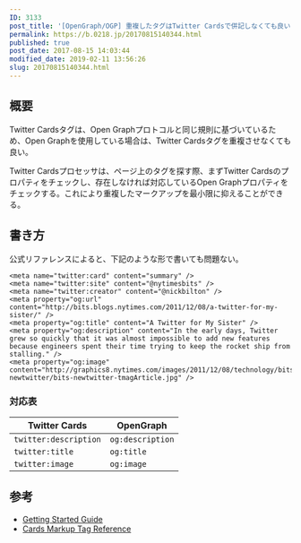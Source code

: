 ```yaml
---
ID: 3133
post_title: '[OpenGraph/OGP] 重複したタグはTwitter Cardsで併記しなくても良い'
permalink: https://b.0218.jp/20170815140344.html
published: true
post_date: 2017-08-15 14:03:44
modified_date: 2019-02-11 13:56:26
slug: 20170815140344.html
---
```

<h2>概要</h2>

Twitter Cardsタグは、Open Graphプロトコルと同じ規則に基づいているため、Open Graphを使用している場合は、Twitter Cardsタグを重複させなくても良い。

Twitter Cardsプロセッサは、ページ上のタグを探す際、まずTwitter Cardsのプロパティをチェックし、存在しなければ対応しているOpen Graphプロパティをチェックする。これにより重複したマークアップを最小限に抑えることができる。

<!--more-->

<h2>書き方</h2>

公式リファレンスによると、下記のような形で書いても問題ない。

<pre><code class="language-html">&lt;meta name="twitter:card" content="summary" /&gt;
&lt;meta name="twitter:site" content="@nytimesbits" /&gt;
&lt;meta name="twitter:creator" content="@nickbilton" /&gt;
&lt;meta property="og:url" content="http://bits.blogs.nytimes.com/2011/12/08/a-twitter-for-my-sister/" /&gt;
&lt;meta property="og:title" content="A Twitter for My Sister" /&gt;
&lt;meta property="og:description" content="In the early days, Twitter grew so quickly that it was almost impossible to add new features because engineers spent their time trying to keep the rocket ship from stalling." /&gt;
&lt;meta property="og:image" content="http://graphics8.nytimes.com/images/2011/12/08/technology/bits-newtwitter/bits-newtwitter-tmagArticle.jpg" /&gt;
</code></pre>

<h3>対応表</h3>

<table>
<thead>
<tr>
  <th>Twitter Cards</th>
  <th>OpenGraph</th>
</tr>
</thead>
<tbody>
<tr>
  <td><code>twitter:description</code></td>
  <td><code>og:description</code></td>
</tr>
<tr>
  <td><code>twitter:title</code></td>
  <td><code>og:title</code></td>
</tr>
<tr>
  <td><code>twitter:image</code></td>
  <td><code>og:image</code></td>
</tr>
</tbody>
</table>

<h2>参考</h2>

<ul>
<li><a href="https://dev.twitter.com/cards/getting-started#opengraph">Getting Started Guide</a></li>
<li><a href="https://dev.twitter.com/cards/markup.html">Cards Markup Tag Reference</a></li>
</ul>
